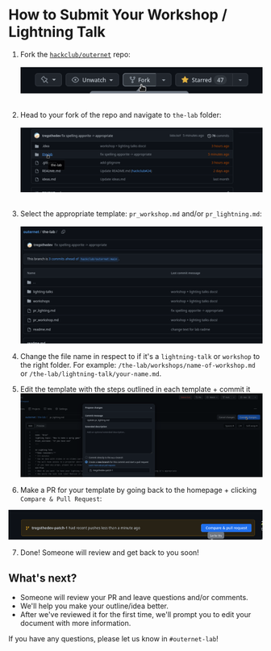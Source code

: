 # How to Submit Your Workshop / Lightning Talk

1. Fork the [``hackclub/outernet``](https://github.com/hackclub/outernet) repo: <br> <br>
![img_1.png](images/img_1.png) <br> <br>
2. Head to your fork of the repo and navigate to ``the-lab`` folder: <br> <br>
   ![img_2.png](images/img_2.png) <br> <br>
3. Select the appropriate template: `pr_workshop.md` and/or `pr_lightning.md`: <br> <br>
   ![img_3.png](images/img_3.png)

4. Change the file name in respect to if it's a `lightning-talk` or `workshop` to the right folder. For example: `/the-lab/workshops/name-of-workshop.md` or `/the-lab/lightning-talk/your-name.md`.
  
5. Edit the template with the steps outlined in each template + commit it
![img_6.png](images/img_6.png)

6. Make a PR for your template by going back to the homepage + clicking `Compare & Pull Request`:

![img_7.png](images/img_7.png)

7. Done! Someone will review and get back to you soon! 

## What's next?

* Someone will review your PR and leave questions and/or comments.
* We'll help you make your outline/idea better.
* After we've reviewed it for the first time, we'll prompt you to edit your document with more information.

If you have any questions, please let us know in `#outernet-lab`!
